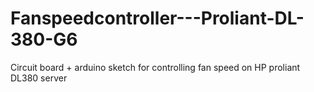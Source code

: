 # Fanspeedcontroller---Proliant-DL-380-G6
Circuit board + arduino sketch for controlling fan speed on HP proliant DL380 server
